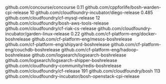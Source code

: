 github.com/concourse/concourse                            		0.11
github.com/cppforlife/bosh-warden-cpi-release             		10
github.com/cloudfoundry-incubator/diego-release           		0.485
github.com/cloudfoundry/cf-mysql-release                  		12
github.com/cloudfoundry/bosh-aws-tools-release
github.com/cloudfoundry/cf-riak-cs-release
github.com/cloudfoundry-incubator/garden-linux-release    		0.22
github.com/cf-platform-eng/docker-boshrelease
github.com/cf-platform-eng/mesos-boshrelease
github.com/cf-platform-eng/shipyard-boshrelease
github.com/cf-platform-eng/couchdb-boshrelease
github.com/cf-platform-eng/hadoop-boshrelease
github.com/logsearch/logsearch-boshrelease
github.com/logsearch/logsearch-shipper-boshrelease
github.com/cloudfoundry-community/redis-boshrelease
github.com/cloudfoundry/cf-release                        		191
github.com/cloudfoundry/bosh                              		113
github.com/cloudfoundry-incubator/bosh-openstack-cpi-release
